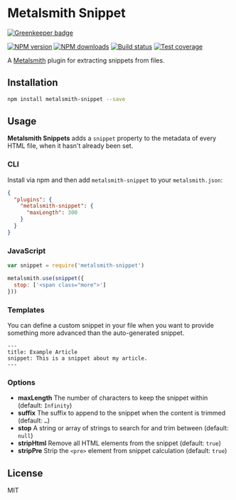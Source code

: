 # Metalsmith Snippet

[![Greenkeeper badge](https://badges.greenkeeper.io/blakeembrey/metalsmith-snippet.svg)](https://greenkeeper.io/)

[![NPM version][npm-image]][npm-url]
[![NPM downloads][downloads-image]][downloads-url]
[![Build status][travis-image]][travis-url]
[![Test coverage][coveralls-image]][coveralls-url]

A [Metalsmith](http://metalsmith.io/) plugin for extracting snippets from files.

## Installation

```sh
npm install metalsmith-snippet --save
```

## Usage

**Metalsmith Snippets** adds a `snippet` property to the metadata of every HTML file, when it hasn't already been set.

### CLI

Install via npm and then add `metalsmith-snippet` to your `metalsmith.json`:

```json
{
  "plugins": {
    "metalsmith-snippet": {
      "maxLength": 300
    }
  }
}
```

### JavaScript

```js
var snippet = require('metalsmith-snippet')

metalsmith.use(snippet({
  stop: ['<span class="more">']
}))
```

### Templates

You can define a custom snippet in your file when you want to provide something more advanced than the auto-generated snippet.

```
---
title: Example Article
snippet: This is a snippet about my article.
---
```

### Options

* **maxLength** The number of characters to keep the snippet within (default: `Infinity`)
* **suffix** The suffix to append to the snippet when the content is trimmed (default: `…`)
* **stop** A string or array of strings to search for and trim between (default: `null`)
* **stripHtml** Remove all HTML elements from the snippet (default: `true`)
* **stripPre** Strip the `<pre>` element from snippet calculation (default: `true`)

## License

MIT

[npm-image]: https://img.shields.io/npm/v/metalsmith-snippet.svg?style=flat
[npm-url]: https://npmjs.org/package/metalsmith-snippet
[downloads-image]: https://img.shields.io/npm/dm/metalsmith-snippet.svg?style=flat
[downloads-url]: https://npmjs.org/package/metalsmith-snippet
[travis-image]: https://img.shields.io/travis/blakeembrey/metalsmith-snippet.svg?style=flat
[travis-url]: https://travis-ci.org/blakeembrey/metalsmith-snippet
[coveralls-image]: https://img.shields.io/coveralls/blakeembrey/metalsmith-snippet.svg?style=flat
[coveralls-url]: https://coveralls.io/r/blakeembrey/metalsmith-snippet?branch=master
[gittip-image]: https://img.shields.io/gittip/blakeembrey.svg?style=flat
[gittip-url]: https://www.gittip.com/blakeembrey
